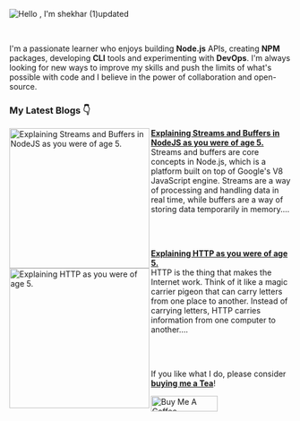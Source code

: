 <!-- [![@shekhar's Holopin board](https://holopin.me/shekhar)](https://holopin.io/@shekhar) -->
<!-- ![Hello , I'm shekhar git](https://user-images.githubusercontent.com/110991877/214580588-927305fc-f2cc-4c96-a84f-c314f47f132f.png) -->


<!-- ![Hello , I'm shekhar](https://user-images.githubusercontent.com/110991877/214600573-7cc72c5f-5ba7-4be9-8aa8-dfd987ea3333.png) -->
![Hello , I'm shekhar (1)updated](https://user-images.githubusercontent.com/110991877/214602894-c4277f65-72a6-4399-b332-af20379d1a59.png)



<!-- ![](https://komarev.com/ghpvc/?username=NaNshekhar04&color=blueviolet) -->


<br>


I'm a passionate learner who enjoys building **Node.js** APIs, creating **NPM** packages, developing **CLI** tools and experimenting with **DevOps**. I'm always looking for new ways to improve my skills and push the limits of what's possible with code and I believe in the power of collaboration and open-source.

### My Latest Blogs 👇
<p align="left">
<a href="https://shekharthakur01.hashnode.dev/explaining-streams-and-buffers-in-nodejs-as-you-were-of-age-5" title="Explaining Streams and Buffers in NodeJS as you were of age 5."><img src="https://cdn.hashnode.com/res/hashnode/image/upload/v1674979302401/378bb3ec-9453-429e-b05f-7fcd77d46949.png?w=1600&h=840&fit=crop&crop=entropy&auto=compress,format&format=webp" alt="Explaining Streams and Buffers in NodeJS as you were of age 5." width="250px" align="left" /></a>
<a href="https://shekharthakur01.hashnode.dev/explaining-streams-and-buffers-in-nodejs-as-you-were-of-age-5" title="Explaining Streams and Buffers in NodeJS as you were of age 5."><strong>Explaining Streams and Buffers in NodeJS as you were of age 5.</strong></a>
<br/> Streams and buffers are core concepts in Node.js, which is a platform built on top of Google's V8 JavaScript engine. Streams are a way of processing and handling data in real time, while buffers are a way of storing data temporarily in memory.... </p> <br/> <br/>
<p align="left"> 
<a href="https://shekharthakur01.hashnode.dev/explaining-http-as-you-were-of-age-5" title="Explaining HTTP as you were of age 5."><img src="https://cdn.hashnode.com/res/hashnode/image/upload/v1676636388835/4eef4200-d086-414a-af73-5e976fe1dd52.png?w=1600&h=840&fit=crop&crop=entropy&auto=compress,format&format=webp" alt="Explaining HTTP as you were of age 5." width="250px" align="left" /></a>
<a href="https://blog.pradumnasaraf.dev/5-ways-to-find-projects-in-open-source" title="Explaining HTTP as you were of age 5."><strong>Explaining HTTP as you were of age 5.</strong></a>
<br/>HTTP is the thing that makes the Internet work. Think of it like a magic carrier pigeon that can carry letters from one place to another. Instead of carrying letters, HTTP carries information from one computer to another.... </p> <br/> <br/>

If you like what I do, please consider **[buying me a Tea](https://www.buymeacoffee.com/shekhar01)**! 

<a href="https://www.buymeacoffee.com/shekhar01" target="_blank"><img src="https://cdn.buymeacoffee.com/buttons/default-orange.png" alt="Buy Me A Coffee" height="28" width="119"></a> 

